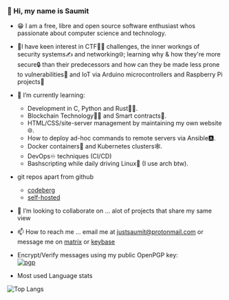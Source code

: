 ### 👋 Hi, my name is Saumit

- 😁 I am a free, libre and open source software enthusiast whos passionate about computer science and technology. 
- 🧐I have keen interest in CTF🏴󠁢󠁳󠁢󠁹󠁿🏁 challenges, the inner workngs of security systems✍️ and networking🌐; learning why & how they're more secure🔒 than their predecessors and how can they be made less prone to vulnerabilities🔐 and IoT via Arduino microcontrollers and Raspberry Pi projects🍓

- 🌱 I’m currently learning:
  - Development in C, Python and Rust👨‍💻.
  - Blockchain Technology🧊🔗 and Smart contracts🤝.
  - HTML/CSS/site-server management by maintaining my own website🌐.
  - How to deploy ad-hoc commands to remote servers via Ansible🅰️.
  - Docker containers🐳 and Kubernetes clusters🕸️.
  - DevOps♾️ techniques (CI/CD)
  - Bashscripting while daily driving Linux🐧 (I use arch btw).

- git repos apart from github
  - [codeberg](https://codeberg.org/justsaumit)
  - [self-hosted](git.draconyan.xyz)

- 💞️ I’m looking to collaborate on ...
alot of projects that share my same view
- 📫 How to reach me ...
email me at justsaumit@protonmail.com
or message me on [matrix](https://matrix.to/#/@justsaumit:matrix.org)
or [keybase](https://keybase.io/justsaumit)
- Encrypt/Verify messages using my public OpenPGP key:  
[![pgp](https://img.shields.io/keybase/pgp/justsaumit?color=red&label=gpg&logo=gnu)](https://github.com/justsaumit.gpg)

- Most used Language stats

![Top Langs](https://github-readme-stats.vercel.app/api/top-langs/?username=justsaumit&theme=tokyonight)
